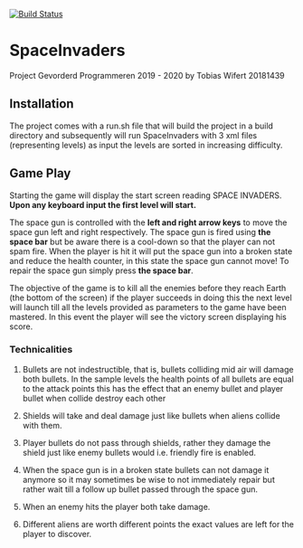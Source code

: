 [![Build Status](https://travis-ci.com/tobias-wilfert/SpaceInvaders.svg?token=irYFiqMwd2M7MNycsGsq&branch=master)](https://travis-ci.com/tobias-wilfert/SpaceInvaders)

# SpaceInvaders
Project Gevorderd Programmeren 2019 - 2020 by Tobias Wifert 20181439

## Installation
The project comes with a run.sh file that will build the project in a build directory and subsequently will run SpaceInvaders with 3 xml files (representing levels) as input the levels are sorted in increasing difficulty.

## Game Play
Starting the game will display the start screen reading SPACE INVADERS. **Upon any keyboard input the first level will start.**

The space gun is controlled with the **left and right arrow keys** to move the space gun left and right respectively. The space gun is fired using **the space bar** but be aware there is a cool-down so that the player can not spam fire. When the player is hit it will put the space gun into a broken state and reduce the health counter, in this state the space gun cannot move! To repair the space gun simply press **the space bar**.

The objective of the game is to kill all the enemies before they reach Earth (the bottom of the screen) if the player succeeds in doing this the next level will launch till all the levels provided as parameters to the game have been mastered. In this event the player will see the victory screen displaying his score.

### Technicalities
1. Bullets are not indestructible, that is, bullets colliding mid air will damage both bullets. In the sample levels the health points of all bullets are equal to the attack points this has the effect that an enemy bullet and player bullet when collide destroy each other

2. Shields will take and deal damage just like bullets when aliens collide with them.

3. Player bullets do not pass through shields, rather they damage the shield just like enemy bullets would i.e. friendly fire is enabled.

4. When the space gun is in a broken state bullets can not damage it anymore so it may sometimes be wise to not immediately repair but rather wait till a follow up bullet passed through the space gun.

5. When an enemy hits the player both take damage.

6. Different aliens are worth different points the exact values are left for the player to discover.
